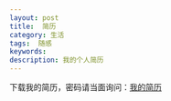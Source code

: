 ```yaml
---
layout: post
title:  简历
category: 生活
tags:  随感
keywords: 
description: 我的个人简历
---
```


下载我的简历，密码请当面询问：[我的简历]({{site.url}}/assets/个人简历.rar)




